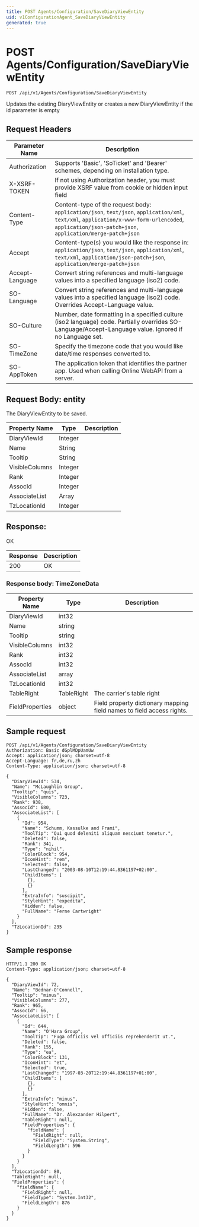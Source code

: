 ```yaml
---
title: POST Agents/Configuration/SaveDiaryViewEntity
uid: v1ConfigurationAgent_SaveDiaryViewEntity
generated: true
---
```


# POST Agents/Configuration/SaveDiaryViewEntity

```http
POST /api/v1/Agents/Configuration/SaveDiaryViewEntity
```

Updates the existing DiaryViewEntity or creates a new DiaryViewEntity if the id parameter is empty








## Request Headers

| Parameter Name | Description |
|----------------|-------------|
| Authorization  | Supports 'Basic', 'SoTicket' and 'Bearer' schemes, depending on installation type. |
| X-XSRF-TOKEN   | If not using Authorization header, you must provide XSRF value from cookie or hidden input field |
| Content-Type | Content-type of the request body: `application/json`, `text/json`, `application/xml`, `text/xml`, `application/x-www-form-urlencoded`, `application/json-patch+json`, `application/merge-patch+json` |
| Accept         | Content-type(s) you would like the response in: `application/json`, `text/json`, `application/xml`, `text/xml`, `application/json-patch+json`, `application/merge-patch+json` |
| Accept-Language | Convert string references and multi-language values into a specified language (iso2) code. |
| SO-Language | Convert string references and multi-language values into a specified language (iso2) code. Overrides Accept-Language value. |
| SO-Culture | Number, date formatting in a specified culture (iso2 language) code. Partially overrides SO-Language/Accept-Language value. Ignored if no Language set. |
| SO-TimeZone | Specify the timezone code that you would like date/time responses converted to. |
| SO-AppToken | The application token that identifies the partner app. Used when calling Online WebAPI from a server. |

## Request Body: entity 

The DiaryViewEntity to be saved. 

| Property Name | Type |  Description |
|----------------|------|--------------|
| DiaryViewId | Integer |  |
| Name | String |  |
| Tooltip | String |  |
| VisibleColumns | Integer |  |
| Rank | Integer |  |
| AssocId | Integer |  |
| AssociateList | Array |  |
| TzLocationId | Integer |  |

## Response:

OK

| Response | Description |
|----------------|-------------|
| 200 | OK |

### Response body: TimeZoneData

| Property Name | Type |  Description |
|----------------|------|--------------|
| DiaryViewId | int32 |  |
| Name | string |  |
| Tooltip | string |  |
| VisibleColumns | int32 |  |
| Rank | int32 |  |
| AssocId | int32 |  |
| AssociateList | array |  |
| TzLocationId | int32 |  |
| TableRight | TableRight | The carrier's table right |
| FieldProperties | object | Field property dictionary mapping field names to field access rights. |

## Sample request

```http!
POST /api/v1/Agents/Configuration/SaveDiaryViewEntity
Authorization: Basic dGplMDpUamUw
Accept: application/json; charset=utf-8
Accept-Language: fr,de,ru,zh
Content-Type: application/json; charset=utf-8

{
  "DiaryViewId": 534,
  "Name": "McLaughlin Group",
  "Tooltip": "quis",
  "VisibleColumns": 723,
  "Rank": 938,
  "AssocId": 680,
  "AssociateList": [
    {
      "Id": 954,
      "Name": "Schumm, Kassulke and Frami",
      "ToolTip": "Qui quod deleniti aliquam nesciunt tenetur.",
      "Deleted": false,
      "Rank": 341,
      "Type": "nihil",
      "ColorBlock": 954,
      "IconHint": "rem",
      "Selected": false,
      "LastChanged": "2003-08-10T12:19:44.8361197+02:00",
      "ChildItems": [
        {},
        {}
      ],
      "ExtraInfo": "suscipit",
      "StyleHint": "expedita",
      "Hidden": false,
      "FullName": "Ferne Cartwright"
    }
  ],
  "TzLocationId": 235
}
```

## Sample response

```http_
HTTP/1.1 200 OK
Content-Type: application/json; charset=utf-8

{
  "DiaryViewId": 72,
  "Name": "Bednar-O'Connell",
  "Tooltip": "minus",
  "VisibleColumns": 277,
  "Rank": 965,
  "AssocId": 66,
  "AssociateList": [
    {
      "Id": 644,
      "Name": "O'Hara Group",
      "ToolTip": "Fuga officiis vel officiis reprehenderit ut.",
      "Deleted": false,
      "Rank": 155,
      "Type": "ea",
      "ColorBlock": 131,
      "IconHint": "et",
      "Selected": true,
      "LastChanged": "1997-03-20T12:19:44.8361197+01:00",
      "ChildItems": [
        {},
        {}
      ],
      "ExtraInfo": "minus",
      "StyleHint": "omnis",
      "Hidden": false,
      "FullName": "Dr. Alexzander Hilpert",
      "TableRight": null,
      "FieldProperties": {
        "fieldName": {
          "FieldRight": null,
          "FieldType": "System.String",
          "FieldLength": 596
        }
      }
    }
  ],
  "TzLocationId": 80,
  "TableRight": null,
  "FieldProperties": {
    "fieldName": {
      "FieldRight": null,
      "FieldType": "System.Int32",
      "FieldLength": 876
    }
  }
}
```